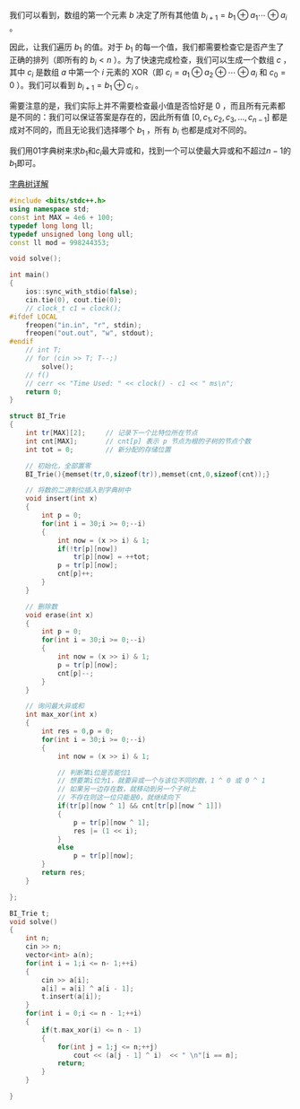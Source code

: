 

我们可以看到，数组的第一个元素 $b$ 决定了所有其他值 $b_{i + 1} = b_1 \oplus a_1 \cdots \oplus a_i$ 。

因此，让我们遍历 $b_1$ 的值。对于 $b_1$ 的每一个值，我们都需要检查它是否产生了正确的排列（即所有的 $b_i < n$ ）。为了快速完成检查，我们可以生成一个数组 $c$ ，其中 $c_i$ 是数组 $a$ 中第一个 $i$ 元素的 XOR（即 $c_i = a_1 \oplus a_2 \oplus \cdots \oplus a_i$ 和 $c_0 = 0$ ）。我们可以看到 $b_{i + 1} = b_1 \oplus c_i$ 。

需要注意的是，我们实际上并不需要检查最小值是否恰好是 $0$ ，而且所有元素都是不同的：我们可以保证答案是存在的，因此所有值 $[0, c_1, c_2, c_3, \dots, c_{n-1}]$ 都是成对不同的，而且无论我们选择哪个 $b_1$ ，所有 $b_i$ 也都是成对不同的。

我们用$01$字典树来求$b_1$和$c_i$最大异或和，找到一个可以使最大异或和不超过$n-1$的$b_1$即可。

[字典树详解](../../String/Trie/)

```cpp
#include <bits/stdc++.h>
using namespace std;
const int MAX = 4e6 + 100;
typedef long long ll;
typedef unsigned long long ull;
const ll mod = 998244353;

void solve();

int main()
{
	ios::sync_with_stdio(false);
	cin.tie(0), cout.tie(0);
	// clock_t c1 = clock();
#ifdef LOCAL
	freopen("in.in", "r", stdin);
	freopen("out.out", "w", stdout);
#endif
	// int T;
	// for (cin >> T; T--;)
		solve();
	// f()
	// cerr << "Time Used: " << clock() - c1 << " ms\n";
	return 0;
}

struct BI_Trie
{
	int tr[MAX][2];		// 记录下一个比特位所在节点
	int cnt[MAX];		// cnt[p] 表示 p 节点为根的子树的节点个数
	int tot = 0;		// 新分配的存储位置

	// 初始化，全部置零
	BI_Trie(){memset(tr,0,sizeof(tr)),memset(cnt,0,sizeof(cnt));}

	// 将数的二进制位插入到字典树中
	void insert(int x)
	{
		int p = 0;
		for(int i = 30;i >= 0;--i)
		{
			int now = (x >> i) & 1;
			if(!tr[p][now])
				tr[p][now] = ++tot;
			p = tr[p][now];
			cnt[p]++;
		}
	}

	// 删除数
	void erase(int x)
	{
		int p = 0;
		for(int i = 30;i >= 0;--i)
		{
			int now = (x >> i) & 1;
			p = tr[p][now];
			cnt[p]--;
		}
	}

	// 询问最大异或和
	int max_xor(int x)
	{
		int res = 0,p = 0;
		for(int i = 30;i >= 0;--i)
		{
			int now = (x >> i) & 1;

			// 判断第i位是否能位1
			// 想要第i位为1，就要异或一个与该位不同的数，1 ^ 0 或 0 ^ 1 
			// 如果另一边存在数，就移动到另一个子树上
			// 不存在则这一位只能是0，就继续向下
			if(tr[p][now ^ 1] && cnt[tr[p][now ^ 1]])
			{
				p = tr[p][now ^ 1];
				res |= (1 << i);
			}
			else
				p = tr[p][now];
		}
		return res;
	}

};

BI_Trie t;
void solve()
{
	int n;
	cin >> n;
	vector<int> a(n);
	for(int i = 1;i <= n- 1;++i)
	{
		cin >> a[i];
		a[i] = a[i] ^ a[i - 1];
		t.insert(a[i]);
	}
	for(int i = 0;i <= n - 1;++i)
	{
		if(t.max_xor(i) <= n - 1)
		{
			for(int j = 1;j <= n;++j)
				cout << (a[j - 1] ^ i)  << " \n"[i == n];
			return;
		}
	}

}
```